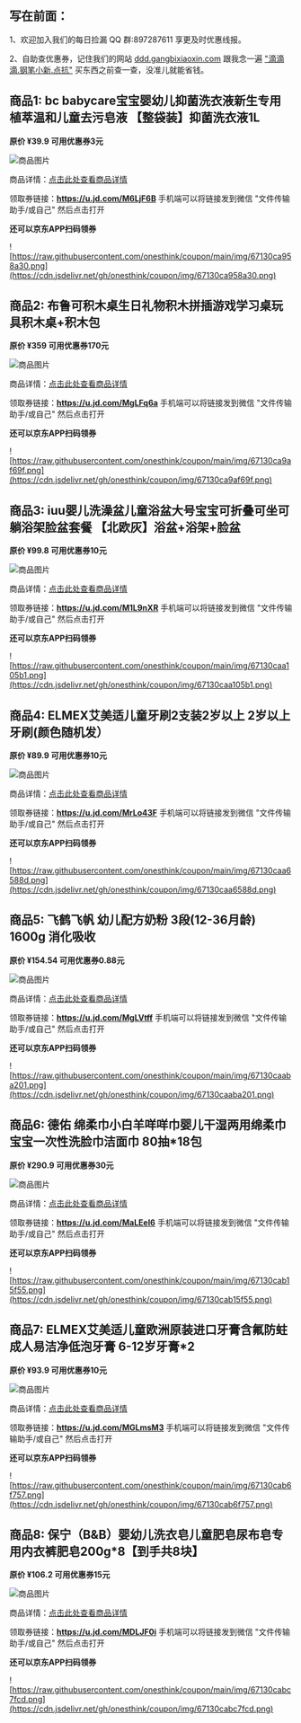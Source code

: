 ## 写在前面：

1、欢迎加入我们的每日捡漏 QQ 群:897287611 享更及时优惠线报。

2、自助查优惠券，记住我们的网站 [ddd.gangbixiaoxin.com](https://ddd.gangbixiaoxin.com) 跟我念一遍 ["滴滴滴.钢笔小新.点抗"](https://ddd.gangbixiaoxin.com) 买东西之前查一查，没准儿就能省钱。

## 商品1: bc babycare宝宝婴幼儿抑菌洗衣液新生专用植萃温和儿童去污皂液 【整袋装】抑菌洗衣液1L

**原价 ¥39.9 可用优惠券3元**

![商品图片](http://img14.360buyimg.com/n1/jfs/t1/197857/9/46707/56765/670e3b65F1083a5dc/ba735224a760a781.jpg)

商品详情：[点击此处查看商品详情](https://union-click.jd.com/jdc?e=1003156031&amp;p=JF8BAdEJK1olXwIHVllcD0kTBV8IGlodXwcBU1ZfDUkSBV9MRANLAjZbERscSkAJHTRQRA1CCVkdDwtCWhVLHTdNTwcKBENeCVAfUg8bAxVVRVJpP09mUx4GSRludhZ2XRkVCnlXOlw4YAhtAjVsSxBJPkRGE1kPd1xXDxtxaz5sPm1GIFw1WDxedCp_cglNOWVmEj0VUih1ShNObD5lNGFYIBc9QEthYSZaWztNAHVgVSIbaANgeg9sTgxhJFRnIwc2VDx-ZwZzfCcTOE5hIjkCViNFZRNtewJiHWUAJDoqUTRLdB1gci9cNkJiJjkqa0p3Bhl6bz9hFGVCIwEieihfYDN_GQlFKk9lESoCYBMndSlISB5AWG9hUCRHCilPenVOTx5lLQoOZF9tC0oXBGYOHF0cWDYyVF5tSSURBWcMHF8lXDYCUl1VCkoXBGsPGFMdbQYKU26KpfPCid7dk-LBw47V7fmIgffDnec4K2sWbQYDVVxdDEwWAW84K1sWbQUyCjBcW00VA2oMTzVJXlFbDl4dSSUUAGgBGlMTWTYAVV9fCnsnM29yRgUcIWRLMFkdUwpFehpxZR1XXVF9ATBfbSNUeW5SfwteAWVAEBlaWjQnA18)

领取券链接：**https://u.jd.com/M6LjF6B** 手机端可以将链接发到微信 "文件传输助手/或自己" 然后点击打开

**还可以京东APP扫码领券**

![https://raw.githubusercontent.com/onesthink/coupon/main/img/67130ca958a30.png](https://cdn.jsdelivr.net/gh/onesthink/coupon/img/67130ca958a30.png)

## 商品2: 布鲁可积木桌生日礼物积木拼插游戏学习桌玩具积木桌+积木包

**原价 ¥359 可用优惠券170元**

![商品图片](http://img14.360buyimg.com/n1/jfs/t1/231728/33/10794/141477/658a512dFf632642c/584fa5e46087ff68.jpg)

商品详情：[点击此处查看商品详情](https://union-click.jd.com/jdc?e=1003156031&amp;p=JF8BAa4JK1olXwIHV1dcD0oUAl8IGloUWgcAXVpVAUonRzBQRQQlBENHFRxWFlVMWzBeTA9KQl1XSwwDVFVPRjtUBAJQAVsMFgQZBB5SfylSRRhMJHl9Cj4rdDNKWDEBfFtzBmgADAAhTStSRj9Xby5MIQdVXDhKSEdjeh9tbChqGXJdAjgka0tTexpvaDlMLQRhNlc4ahJ_RxhDYzl3FG5JIBZUby9kY21raVJzP1x1ESokdz1sYAxJbzJtP3FLPx8pbDxKVhZJWD5nNm1iVF8fcDJjZhZ7GxxiAmJkIz0qX3sRCiR9fhB1D2N9ECUqVB9uRCtRQDh1UQoyVW5eCUsQCmkPHVIQbTYCVG4fZp-esbeLq4-rw9CUyonwkUgWM244G10WVQQDVFlZAEoRA18IE1wliqu6gdTs3cOu1_GAzOKyiI--gMDVOHsnAF8IGloXXQIFVVxdOHsXAF8LKwV7XFULUwpZCBx5X2xfQgEXGlxsV11aCkoVAW04GVoUXwQyZG4ITTdRWTFLQiJqIlhiIiIlVRBJCggIfQB7X15cKBs9TQ5HXBt9QicUCg5kZF5t)

领取券链接：**https://u.jd.com/MgLFq6a** 手机端可以将链接发到微信 "文件传输助手/或自己" 然后点击打开

**还可以京东APP扫码领券**

![https://raw.githubusercontent.com/onesthink/coupon/main/img/67130ca9af69f.png](https://cdn.jsdelivr.net/gh/onesthink/coupon/img/67130ca9af69f.png)

## 商品3: iuu婴儿洗澡盆儿童浴盆大号宝宝可折叠可坐可躺浴架脸盆套餐 【北欧灰】浴盆+浴架+脸盆

**原价 ¥99.8 可用优惠券10元**

![商品图片](http://img14.360buyimg.com/n1/jfs/t1/243112/12/19698/73896/66fa69b4F79c88f9d/55a78cca69976f93.jpg)

商品详情：[点击此处查看商品详情](https://union-click.jd.com/jdc?e=1003156031&amp;p=JF8BAdsJK1olXwIAUltcDkoUBF8IGlsVWAUDUVdfDEIVAV9MRANLAjZbERscSkAJHTRQRA1CCVkdDwtCWhVLHTdNTwcKBENeCVAfUg8bfTBMZxBGBW1lIhcrfA4VezhhQRNiJll1Olw-bS1IYzt2Y15uNQcCCCQtU1xXDxtxazliPnFAIDc9WzxecDN8RCdNOWJ2EikvUhh1AhNOby5mJGFbEhc-QEthYW5gWztdAHVgVQwbfzJNUAxBfAxhJG5mLS0qVz9-awZzfCcTOE5hIjkCViNFZRNoeAJtVHJ7DS4qfCBLYBZ0ciJ2IkRiViUvaChoQAxheCxsPgZANCc1bT9fYCh8cg11KV9lEygkbC5sY3sKbk8XKDZ2ISoOWDZcZQpBbR1mK1JnEhddakhnD2M4GmsWXAYFXVhaDkISM18IG2tUMwYBUFZYCU8fM244G10WVQQDVFlaCEIfC18IE1wliqu6gdTs3cOu1_GAzOKyiI--gMDVOHsnAF8IGloXXQIFVVxdOHsXAF8LKwV7XFUFUVddC095X2xfQgESXgFsV1xdAEsRC284GVoUXwQyZG4jVw9rSDxQcDxjFHB2EVwlXyJNSxhzRCx7X2VnMgE9XDVvBhRgGltJJ3ZZZF5t)

领取券链接：**https://u.jd.com/M1L9nXR** 手机端可以将链接发到微信 "文件传输助手/或自己" 然后点击打开

**还可以京东APP扫码领券**

![https://raw.githubusercontent.com/onesthink/coupon/main/img/67130caa105b1.png](https://cdn.jsdelivr.net/gh/onesthink/coupon/img/67130caa105b1.png)

## 商品4: ELMEX艾美适儿童牙刷2支装2岁以上 2岁以上牙刷(颜色随机发）

**原价 ¥89.9 可用优惠券10元**

![商品图片](http://img14.360buyimg.com/n1/jfs/t1/141325/24/37262/62393/64acfafdF3e57373d/df1518a292c0737c.jpg)

商品详情：[点击此处查看商品详情](https://union-click.jd.com/jdc?e=1003156031&amp;p=JF8BAdUJK1olXwIAXF5VC0wSB18IGlocXAQEUlpUAEIfAV9MRANLAjZbERscSkAJHTRQRA1CCVkdDwtCWhVLHTdNTwcKBENeCVAfUg8bAQxuGRt0O0B8MFdfYUlWRDx1XBh2IHljOlwPTyp0dwRMTDtXJ3pwES4iCVxXDxtxaz5sLmFHIwEPbjJkSjN-YidNOWJyEioFUi11Ag9OeBBmL2FYNBcpUEpEYSZ8WyxNAHRgVTYbfwNvYRZrTgxhJG5mIAcUTT9ufw1zfCcTOE5hIjkCViNFZRNuYi9AH3EADjoqUTRWYG1oci9PKkFiLTY5fxFFF2x_bTJ9Pn92IxsqYR1xdA1rRywXKVZ2HSkZfiJBW19qchJnDhwHKDsHbk4eWhtIXxtyL1lEWFJtCXsUAm8PEl0SWw8HZG5dCHtWbW8JH1sVWQcLZF9tCE0UC20JG1wSXwEFXG5dAEwn1MKwztGkiI67gMDV3_Kw1ua0z8WdbTYyV25dCUoVA2sPGlkVbTYCV25eOBV5AjwNTFwXWlVsCF0KURERVypmGF8TXQYAUlxtCkoWAW04K2sXPmAAFD87TjVzCm1hGRpSDntFFz0gdyp5AT1PejhhNkJVNBwndDlScxAJK1sl)

领取券链接：**https://u.jd.com/MrLo43F** 手机端可以将链接发到微信 "文件传输助手/或自己" 然后点击打开

**还可以京东APP扫码领券**

![https://raw.githubusercontent.com/onesthink/coupon/main/img/67130caa6588d.png](https://cdn.jsdelivr.net/gh/onesthink/coupon/img/67130caa6588d.png)

## 商品5: 飞鹤飞帆 幼儿配方奶粉 3段(12-36月龄) 1600g 消化吸收

**原价 ¥154.54 可用优惠券0.88元**

![商品图片](http://img14.360buyimg.com/n1/jfs/t1/210089/40/44997/91239/670cedc2Fa81db50d/2b835f45d3e5ab1c.jpg)

商品详情：[点击此处查看商品详情](https://union-click.jd.com/jdc?e=1003156031&amp;p=JF8BAaIJK1olXwUEVVZbAU4eA18KHl8RWg4BZBoCUBVIMzZNXhpXVhgcDwYCXhxDXHBTTkRHA1ocDBsJVFRORjNVFRlPGQpmNDgpV0hqBDd_HD9TGHsHAydbSBJBAGpmGVodAGZENDcHdAtXZxFTex5gSkYOIAE9bj90fDB8GixzKXJHFTwkfzd3dy0OfzJ2PmZYFRw4eixrYAh_XDlsBHp1MBsaaDJgcxZ6eBxiX25lIBc6VD9uczdgRD9mKnNbNzcEdElydxtqbDhuGHEABjoqUTxUex8cGS4BX3MyIQImbw5oURxoZDluDWd5VFo8dD4SVWMEK1olXgcCU1dbD00eBl84G1slC2gCVV9cCUoVB2gBK1olXQABXFxcCEwQB24BGWsVVQEyg_Pl3cGm1uexz8Wdir-lgdfh3NWfM184GGsVXAcAVFpaCUkXM18IGGsWbVhsVQ1UDx8XUzxmR1hCBFwLDAozC0gQAG0LHlslXwcDVlxtOHtzYwl8RFhoWl51UzobTTYSVBYOWwJDXgNsVl9VVStRYwZSZxtVOXhZNBsoOEsn)

领取券链接：**https://u.jd.com/MgLVtff** 手机端可以将链接发到微信 "文件传输助手/或自己" 然后点击打开

**还可以京东APP扫码领券**

![https://raw.githubusercontent.com/onesthink/coupon/main/img/67130caaba201.png](https://cdn.jsdelivr.net/gh/onesthink/coupon/img/67130caaba201.png)

## 商品6: 德佑 绵柔巾小白羊咩咩巾婴儿干湿两用绵柔巾宝宝一次性洗脸巾洁面巾 80抽*18包

**原价 ¥290.9 可用优惠券30元**

![商品图片](http://img14.360buyimg.com/n1/jfs/t1/174266/31/49759/126461/6710d4fcFab014ea1/8778d62b01b2c21b.png)

商品详情：[点击此处查看商品详情](https://union-click.jd.com/jdc?e=1003156031&amp;p=JF8BAasJK1olXwQBXVpVDkgTBF8IGloTWgcEVVpYCUsfBV9MRANLAjZbERscSkAJHTRQRA1CCVkdDwtCWhVLHTdNTwcKBENeCVAfUg8bWTRyTx5UW29BIC45TzlUWDxcfVh0K3oAOlxUDCxMRQoIS19qKUNCAxgaV1xXDxtxaz5hFHlGIwEtbj9kZCh-YglNOWJqEigvVTl1AhtObT5lDmFbBhc9QEthYW5oWztnAHVgVQwbfElvZA9sZAxhJG5SIAc6TzxuYwpzfSdrClllNT4-YAxxATVQbDhyAXEAIDoqawJIdwt8D1lgbVh5KhwlDBh8ZhASZCELBmRlDytdeysbD18JK1gUXQELUllbAU4nM28IKxp7Wg4AU1peOEonA2kLE1kUXQEFXV9ZCHsXC2g4zPatiIyzgdbk3NWf1NavztKpiZiKZG5tC3sXAm4KG18SXAQCZG5dC3sUMzFmGggdXQUKUlwzVEhAWjVYWR17XgIEXVhcCEsnAW4JGVklbTZYDyQJTQoRaix8az9SL0VZBwo7Cyphf21mGVIROl1EMV4NDDRjRi9fXRxKbQYy)

领取券链接：**https://u.jd.com/MaLEeI6** 手机端可以将链接发到微信 "文件传输助手/或自己" 然后点击打开

**还可以京东APP扫码领券**

![https://raw.githubusercontent.com/onesthink/coupon/main/img/67130cab15f55.png](https://cdn.jsdelivr.net/gh/onesthink/coupon/img/67130cab15f55.png)

## 商品7: ELMEX艾美适儿童欧洲原装进口牙膏含氟防蛀 成人易洁净低泡牙膏 6-12岁牙膏*2

**原价 ¥93.9 可用优惠券10元**

![商品图片](http://img14.360buyimg.com/n1/jfs/t1/167728/1/46122/113644/664b2e4dFbcfd9b1d/1d0fb0657f626b4c.jpg)

商品详情：[点击此处查看商品详情](https://union-click.jd.com/jdc?e=1003156031&amp;p=JF8BAa0JK1olXwIHV1hbD0ofAF8IGlodWwIHUVlVCksVAF9MRANLAjZbERscSkAJHTRQRA1CCVkdDwtCWhVLHTdNTwcKBENeCVAfUg8bXShpaC18Kl1yVRgVTitkXQdpZyEWXV1ROlweTRlQXjh0Qw5yAVZKBAktUFxXDxtxaz5sPn1BIzc9bzJ0aCh8RCNNOWViEioVVTJ1Ah9OeD5mJGFbPBcrekp0YSZsWyxNAHRgHT4bazlwcxh7UgxhJFRnIC0USTxuawpzfSdrClllKjcqAAhwejVQbDhyAXBrBjcka0tXd258D1lgbUAAKD8BVz9oZioLeDt1Ik9XNB4HdzsbD18JK1gUXQELUllbAU4nM28IKxp7XQcGVF5ZCUInAl8IHVgdXwcCU1hcDUIeM28AHGvC8L7X3u-IgPLDneffovzA1LrWytZtOHsUM28JGlkVWQEDVl5tOEsUM2w4RTUUDgABVFpaXyVLADhRQQlKFmgBU1tbCUkWC18KGloXXzYyZAAaaThhahhTa1pTFUBiJwA1aTdtAG9TSDUXHkNQEwMKdBNCZDNYUwtCLV4yVG4)

领取券链接：**https://u.jd.com/MGLmsM3** 手机端可以将链接发到微信 "文件传输助手/或自己" 然后点击打开

**还可以京东APP扫码领券**

![https://raw.githubusercontent.com/onesthink/coupon/main/img/67130cab6f757.png](https://cdn.jsdelivr.net/gh/onesthink/coupon/img/67130cab6f757.png)

## 商品8: 保宁（B&amp;B）婴幼儿洗衣皂儿童肥皂尿布皂专用内衣裤肥皂200g*8【到手共8块】

**原价 ¥106.2 可用优惠券15元**

![商品图片](http://img14.360buyimg.com/n1/jfs/t1/105996/11/52218/119344/67122820F72c38fdc/2e8bd3c3e81e4284.jpg)

商品详情：[点击此处查看商品详情](https://union-click.jd.com/jdc?e=1003156031&amp;p=JF8BAaYJK1olXwIHVllaAE8fBF8IGloUXgQLVFpaCE4nRzBQRQQlBENHFRxWFlVMWzBeTA9KQl1XSwwDVFVPRjtUBAJQAVsMFgQZBC4VU2xRaCleHE5dVBohSgJMeBJ3eDNIC2gAVD5aCgNuUSdbTwdPIGBJIh5KSEdjeh9tbChAGHBrIDgpUShXexpseDlMJQR1HFYrahJRRw99Ywh3FHZJNCxVeC9kY21_Q1JFP196Uyg_bC5sYAxJbzJlO3FhAR8pUjxKVhZJWDlKBGZlCVYacDJjZhZ7ZBthNGJmLT06X3sRewhzTT1OFmRVJhtHc0pUcGhUElxlUQoyVW5eCUsQCmkPHVIQbTYCVG4fZhdVX7a-gIK0yTYDZF5bC0MVAm8PHVgcWQAyVFZaOJy6u7qCqo6d5NKc3Inkr56ev7uWk2slbQUyVF9cCksTBG4KG2slXQUyV24DZkpEBGoBG1gWM1oBAwcHXBNKbWwKG1IVVAYBZFxcCUkVM184fllFXl9xJhUcQBQXRxNKUgBuIHlhPAMLZkkXY2gKUyJHFVVWCAQgbgBhQ18IKw)

领取券链接：**https://u.jd.com/MDLJF0i** 手机端可以将链接发到微信 "文件传输助手/或自己" 然后点击打开

**还可以京东APP扫码领券**

![https://raw.githubusercontent.com/onesthink/coupon/main/img/67130cabc7fcd.png](https://cdn.jsdelivr.net/gh/onesthink/coupon/img/67130cabc7fcd.png)

